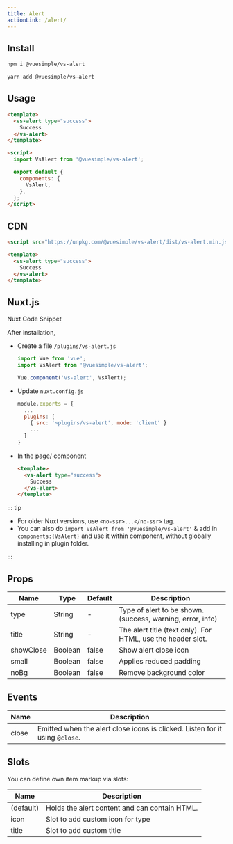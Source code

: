 ```yaml
---
title: Alert
actionLink: /alert/
---
```


<masthead title="Alert" description="Provide contextual feedback messages for typical user actions with the handful of available and flexible alert messages.">
  <component-links
    codesandbox="https://codesandbox.io/s/vs-alert-yhjce"
    github="https://github.com/ashwinkshenoy/vue-simple/tree/master/packages/vs-alert"
    packageName="@vuesimple/vs-alert">
  </component-links>
</masthead>

## Install

```bash
npm i @vuesimple/vs-alert
```

```bash
yarn add @vuesimple/vs-alert
```

## Usage

```html
<template>
  <vs-alert type="success">
    Success
  </vs-alert>
</template>

<script>
  import VsAlert from '@vuesimple/vs-alert';

  export default {
    components: {
      VsAlert,
    },
  };
</script>
```

## CDN

```html
<script src="https://unpkg.com/@vuesimple/vs-alert/dist/vs-alert.min.js"></script>
```

```html
<template>
  <vs-alert type="success">
    Success
  </vs-alert>
</template>
```

## Nuxt.js

Nuxt Code Snippet

After installation,

- Create a file `/plugins/vs-alert.js`

  ```javascript
  import Vue from 'vue';
  import VsAlert from '@vuesimple/vs-alert';

  Vue.component('vs-alert', VsAlert);
  ```

- Update `nuxt.config.js`
  ```javascript
  module.exports = {
    ...
    plugins: [
      { src: '~plugins/vs-alert', mode: 'client' }
      ...
    ]
  }
  ```
- In the page/ component

  ```html
  <template>
    <vs-alert type="success">
      Success
    </vs-alert>
  </template>
  ```

::: tip

- For older Nuxt versions, use `<no-ssr>...</no-ssr>` tag.
- You can also do
  `import VsAlert from '@vuesimple/vs-alert'`
  & add in `components:{VsAlert}` and use it within component, without globally installing in plugin folder.

:::

## Props

| Name      | Type    | Default | Description                                                 |
| --------- | ------- | ------- | ----------------------------------------------------------- |
| type      | String  | -       | Type of alert to be shown. (success, warning, error, info)  |
| title     | String  | -       | The alert title (text only). For HTML, use the header slot. |
| showClose | Boolean | false   | Show alert close icon                                       |
| small     | Boolean | false   | Applies reduced padding                                     |
| noBg      | Boolean | false   | Remove background color                                     |

## Events

| Name  | Description                                                                  |
| ----- | ---------------------------------------------------------------------------- |
| close | Emitted when the alert close icons is clicked. Listen for it using `@close`. |

## Slots

You can define own item markup via slots:

| Name      | Description                                   |
| --------- | --------------------------------------------- |
| (default) | Holds the alert content and can contain HTML. |
| icon      | Slot to add custom icon for type              |
| title     | Slot to add custom title                      |
